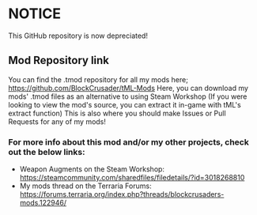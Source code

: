 # NOTICE
This GitHub repository is now depreciated!

## Mod Repository link
You can find the .tmod repository for all my mods here; https://github.com/BlockCrusader/tML-Mods
Here, you can download my mods' .tmod files as an alternative to using Steam Workshop (If you were looking to view the mod's source, you can extract it in-game with tML's extract function)
This is also where you should make Issues or Pull Requests for any of my mods!

### For more info about this mod and/or my other projects, check out the below links:
- Weapon Augments on the Steam Workshop: https://steamcommunity.com/sharedfiles/filedetails/?id=3018268810
- My mods thread on the Terraria Forums: https://forums.terraria.org/index.php?threads/blockcrusaders-mods.122946/

